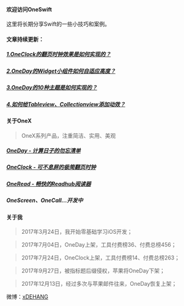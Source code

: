 #### 欢迎访问OneSwift

这里将长期分享Swift的一些小技巧和案例。


#### 文章持续更新：

#####  [1.OneClock的翻页时钟效果是如何实现的？](/1.OneClock的翻页时钟效果是如何实现的.md)

#####  [2.OneDay的Widget小组件如何自适应高度？](/2.OneDay的Widget小组件如何自适应高度.md)

#####  [3.OneDay的10种主题是如何实现的？](/3.OneDay的10种主题是如何实现的.md)

#####  [4.如何给Tableview、Collectionview添加动效？](/4.如何给Tableview、Collectionview添加动效.md)


#### 关于OneX
> OneX系列产品，注重简洁、实用、美观

##### [OneDay - 计算日子的勿忘清单](https://itunes.apple.com/cn/app/id1250290965)
##### [OneClock - 可不息屏的极简翻页时钟](https://itunes.apple.com/cn/app/id1257395357)
##### [OneRead - 畅快的Readhub阅读器](https://jinshuju.net/f/syQKg5)

##### OneScreen、OneCall...开发中


#### 关于我

> 2017年3月24日，我开始零基础学习iOS开发；

> 2017年7月04日，OneDay上架，工具付费榜36、付费总榜456；

> 2017年7月24日，OneClock上架，工具付费榜14、付费总榜263；

> 2017年9月27日，被指标题后缀侵权，苹果将OneDay下架；

> 2017年12月13日，经过多次与苹果邮件往来，OneDay恢复上架；


微博：[xDEHANG](https://weibo.com/bujidehang)
